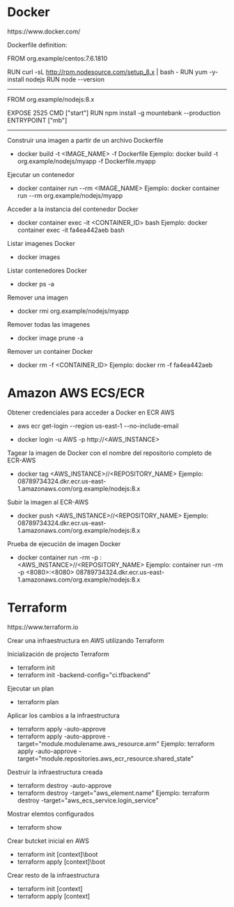 
<h1>Docker</h1>
https://www.docker.com/


Dockerfile definition:

FROM org.example/centos:7.6.1810

RUN curl -sL http://rpm.nodesource.com/setup_8.x | bash -
RUN yum -y-install nodejs
RUN node --version

----------------------------------------------------------

FROM org.example/nodejs:8.x

EXPOSE 2525
CMD ["start"]
RUN npm install -g mountebank --production
ENTRYPOINT ["mb"]

----------------------------------------------------------


Construir una imagen a partir de un archivo Dockerfile
 * docker build -t <IMAGE_NAME> -f Dockerfile
  Ejemplo: docker build -t org.example/nodejs/myapp -f Dockerfile.myapp

Ejecutar un contenedor
 * docker container run --rm <IMAGE_NAME>
   Ejemplo: docker container run --rm org.example/nodejs/myapp

Acceder a la instancia del contenedor Docker
 * docker container exec -it <CONTAINER_ID> bash
   Ejemplo: docker container exec -it fa4ea442aeb bash

Listar imagenes Docker
 * docker images

Listar contenedores Docker
 * docker ps -a

Remover una imagen
 * docker rmi org.example/nodejs/myapp

Remover todas las imagenes
 * docker image prune -a

Remover un container Docker
 * docker rm -f <CONTAINER_ID>
   Ejemplo: docker rm -f fa4ea442aeb

<h1>Amazon AWS ECS/ECR</h1>

Obtener credenciales para acceder a Docker en ECR AWS
 * aws ecr get-login --region us-east-1 --no-include-email

 * docker login -u AWS -p <PASSWORD> http://<AWS_INSTANCE>

Tagear la imagen de Docker con el nombre del repositorio completo de ECR-AWS
 * docker tag <AWS_INSTANCE>/<DOMAIN>/<REPOSITORY_NAME> 
   Ejemplo: 08789734324.dkr.ecr.us-east-1.amazonaws.com/org.example/nodejs:8.x

Subir la imagen al ECR-AWS
 * docker push <AWS_INSTANCE>/<DOMAIN>/<REPOSITORY_NAME> 
   Ejemplo: 08789734324.dkr.ecr.us-east-1.amazonaws.com/org.example/nodejs:8.x

Prueba de ejecución de imagen Docker
 * docker container run -rm -p <hostPort>:<containerPort> <AWS_INSTANCE>/<DOMAIN>/<REPOSITORY_NAME>
   Ejemplo: container run -rm -p <8080>:<8080> 08789734324.dkr.ecr.us-east-1.amazonaws.com/org.example/nodejs:8.x


<h1>Terraform</h1>
https://www.terraform.io

Crear una infraestructura en AWS utilizando Terraform

Inicialización de projecto Terraform
 * terraform init
 * terraform init -backend-config="ci.tfbackend"

Ejecutar un plan
 * terraform plan

Aplicar los cambios a la infraestructura
 * terraform apply -auto-approve
 * terraform apply -auto-approve -target="module.modulename.aws_resource.arm" 
 Ejemplo: terraform apply -auto-approve -target="module.repositories.aws_ecr_resource.shared_state"
 
Destruir la infraestructura creada
 * terraform destroy -auto-approve
 * terraform destroy -target="aws_element.name"
   Ejemplo: terraform destroy -target="aws_ecs_service.login_service"

Mostrar elemtos configurados
 * terraform show   

Crear butcket inicial en AWS
 * terraform init [context]\boot
 * terraform apply [context]\boot
 
Crear resto de la infraestructura
 * terraform init [context]
 * terraform apply [context]
  

